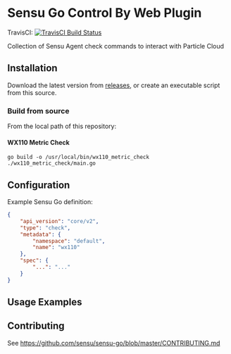 # Sensu Go Control By Web Plugin 
TravisCI: [![TravisCI Build Status](https://travis-ci.com/jspaleta/sensu-controlbyweb-plugins.svg?branch=master)](https://travis-ci.com/jspaleta/sensu-controlbyweb-plugin)

Collection of Sensu Agent check commands to interact with Particle Cloud

## Installation

Download the latest version from [releases][1],
or create an executable script from this source.

### Build from source
From the local path of this repository:

#### WX110 Metric Check
```
go build -o /usr/local/bin/wx110_metric_check ./wx110_metric_check/main.go
```

## Configuration

Example Sensu Go definition:

```json
{
    "api_version": "core/v2",
    "type": "check",
    "metadata": {
        "namespace": "default",
        "name": "wx110"
    },
    "spec": {
        "...": "..."
    }
}
```

## Usage Examples


## Contributing

See https://github.com/sensu/sensu-go/blob/master/CONTRIBUTING.md

[1]: https://github.com/jspaleta/sensu-controlbyweb-plugins/releases
